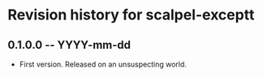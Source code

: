 # Revision history for scalpel-exceptt

## 0.1.0.0 -- YYYY-mm-dd

* First version. Released on an unsuspecting world.

